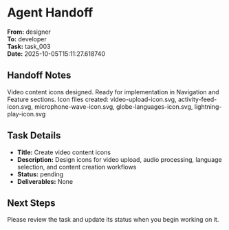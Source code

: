 # Agent Handoff

**From:** designer  
**To:** developer  
**Task:** task_003  
**Date:** 2025-10-05T15:11:27.618740

## Handoff Notes
Video content icons designed. Ready for implementation in Navigation and Feature sections. Icon files created: video-upload-icon.svg, activity-feed-icon.svg, microphone-wave-icon.svg, globe-languages-icon.svg, lightning-play-icon.svg

## Task Details
- **Title:** Create video content icons
- **Description:** Design icons for video upload, audio processing, language selection, and content creation workflows
- **Status:** pending
- **Deliverables:** None

## Next Steps
Please review the task and update its status when you begin working on it.
